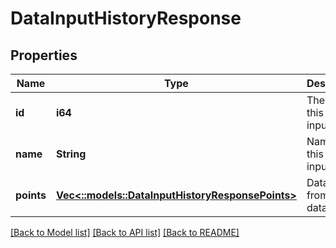 # DataInputHistoryResponse

## Properties
Name | Type | Description | Notes
------------ | ------------- | ------------- | -------------
**id** | **i64** | The ID of this data input | [optional] [default to null]
**name** | **String** | Name of this data input | [default to null]
**points** | [**Vec<::models::DataInputHistoryResponsePoints>**](DataInputHistoryResponse_points.md) | Data points from this data input | [optional] [default to null]

[[Back to Model list]](../README.md#documentation-for-models) [[Back to API list]](../README.md#documentation-for-api-endpoints) [[Back to README]](../README.md)


